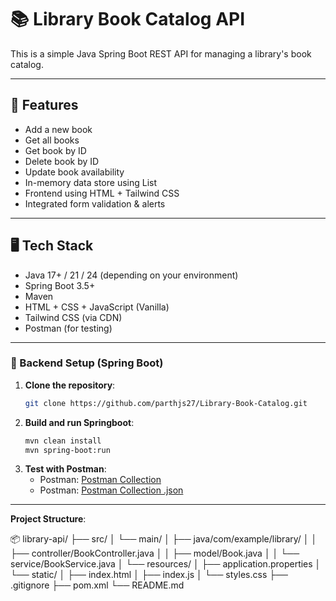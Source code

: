 # 📚 Library Book Catalog API

This is a simple Java Spring Boot REST API for managing a library's book catalog.

---

## 🔧 Features

- Add a new book  
- Get all books 
- Get book by ID
- Delete book by ID
- Update book availability
- In-memory data store using List
- Frontend using HTML + Tailwind CSS
- Integrated form validation & alerts

---

## 🖥️ Tech Stack

- Java 17+ / 21 / 24 (depending on your environment)
- Spring Boot 3.5+
- Maven
- HTML + CSS + JavaScript (Vanilla)
- Tailwind CSS (via CDN)
- Postman (for testing)

---
### 🧱 Backend Setup (Spring Boot)

1. **Clone the repository**:
   ```bash
   git clone https://github.com/parthjs27/Library-Book-Catalog.git
   
2. **Build and run Springboot**:
    ```bash
    mvn clean install
    mvn spring-boot:run
    ```
3. **Test with Postman**:
   - Postman: [Postman Collection](https://web.postman.co/workspace/My-Workspace~9ac85c6b-578c-4853-8a90-471f7435a8a6/collection/42436012-f9e61ab9-3e0c-423e-9e24-af77aa1900b6?action=share&source=copy-link&creator=42436012)
   - Postman: [Postman Collection .json](https://drive.google.com/file/d/18jQg6EPO0cWuTE3XRFuIrAot41toGt_3/view?usp=sharing)

---
**Project Structure**:

📦 library-api/
├── src/
│   └── main/
│       ├── java/com/example/library/
│       │   ├── controller/BookController.java
│       │   ├── model/Book.java
│       │   └── service/BookService.java
│       └── resources/
│           ├── application.properties
│           └── static/
│               ├── index.html
│               ├── index.js
│               └── styles.css
├── .gitignore
├── pom.xml
└── README.md
